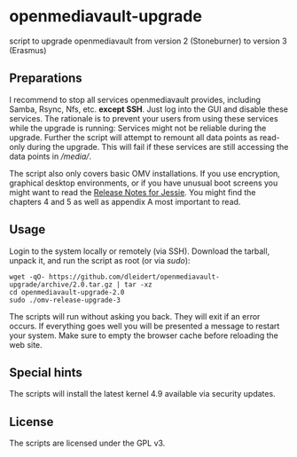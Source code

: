# openmediavault-upgrade

script to upgrade openmediavault from version 2 (Stoneburner) to version 3
(Erasmus)

## Preparations

I recommend to stop all services openmediavault provides, including Samba,
Rsync, Nfs, etc. **except SSH**. Just log into the GUI and disable these
services.  The rationale is to prevent your users from using these services
while the upgrade is running: Services might not be reliable during the
upgrade. Further the script will attempt to remount all data points as
read-only during the upgrade. This will fail if these services are still
accessing the data points in _/media/_.

The script also only covers basic OMV installations. If you use encryption,
graphical desktop environments, or if you have unusual boot screens you might
want to read the [Release Notes for Jessie][relnotes]. You might find the
chapters 4 and 5 as well as appendix A most important to read.

[relnotes]: https://www.debian.org/releases/jessie/amd64/release-notes/ch-information.en.html#openssh

## Usage

Login to the system locally or remotely (via SSH). Download the tarball, unpack
it, and run the script as root (or via _sudo_):

```
wget -qO- https://github.com/dleidert/openmediavault-upgrade/archive/2.0.tar.gz | tar -xz
cd openmediavault-upgrade-2.0
sudo ./omv-release-upgrade-3
```

The scripts will run without asking you back. They will exit if an error
occurs. If everything goes well you will be presented a message to restart your
system. Make sure to empty the browser cache before reloading the web site.

## Special hints

The scripts will install the latest kernel 4.9 available via security updates.

## License

The scripts are licensed under the GPL v3.

